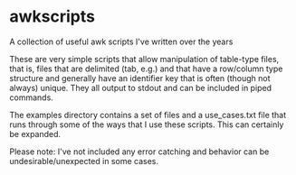 # awkscripts
A collection of useful awk scripts I've written over the years

These are very simple scripts that allow manipulation of table-type files, that is, 
files that are delimited (tab, e.g.) and that have a row/column type structure and generally
have an identifier key that is often (though not always) unique. They all output to stdout 
and can be included in piped commands.

The examples directory contains a set of files and a use_cases.txt file that runs through
some of the ways that I use these scripts. This can certainly be expanded.

Please note: I've not included any error catching and behavior can be undesirable/unexpected
             in some cases.
